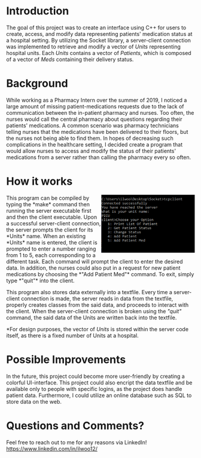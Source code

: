 # Introduction
The goal of this project was to create an interface using C++ for users to create, access, and modify data representing patients' medication status at a hospital setting. By utilizing the Socket library, a server-client connection was implemented to retrieve and modify a vector of *Units* representing hospital units. Each *Units* contains a vector of *Patients*, which is composed of a vector of *Meds* containing their delivery status. 

# Background
While working as a Pharmacy Intern over the summer of 2019, I noticed a large amount of missing patient-medications requests due to the lack of communication between the in-patient pharmacy and nurses. Too often, the nurses would call the central pharmacy about questions regarding their patients' medications. A common scenario was pharmacy technicians telling nurses that the medications have been delivered to their floors, but the nurses not being able to find them. In hopes of decreasing such complications in the healthcare setting, I decided create a program that would allow nurses to access and modify the status of their patients' medications from a server rather than calling the pharmacy every so often.

# How it works
<img align="right" width="250px" src="./media/prompt.PNG">
This program can be compiled by typing the *make* command then running the server executable first and then the client executable. Upon a successful server-client connection, the server prompts the client for its *Units* name. When an existing *Units* name is entered, the client is prompted to enter a number ranging from 1 to 5, each corresponding to a different task. Each command will prompt the client to enter the desired data. In addition, the nurses could also put in a request for new patient medications by choosing the *"Add Patient Med"* command. To exit, simply type *"quit"* into the client.

This program also stores data externally into a textfile. Every time a server-client connection is made, the server reads in data from the textfile, properly creates classes from the said data, and proceeds to interact with the client. When the server-client connection is broken using the *"quit"* command, the said data of the Units are written back into the textfile.

*For design purposes, the vector of *Units* is stored within the server code itself, as there is a fixed number of Units at a hospital. 

# Possible Improvements
In the future, this project could become more user-friendly by creating a colorful UI-interface. This project could also encript the data textfile and be available only to people with specific logins, as the project does handle patient data. Furthermore, I could utilize an online database such as SQL to store data on the web.  

# Questions and Comments?
Feel free to reach out to me for any reasons via LinkedIn!
https://www.linkedin.com/in/ilwoo12/
